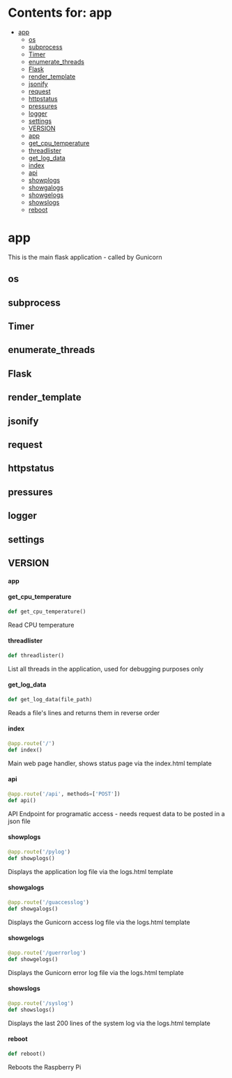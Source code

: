 # Contents for: app

* [app](#app)
  * [os](#app.os)
  * [subprocess](#app.subprocess)
  * [Timer](#app.Timer)
  * [enumerate\_threads](#app.enumerate_threads)
  * [Flask](#app.Flask)
  * [render\_template](#app.render_template)
  * [jsonify](#app.jsonify)
  * [request](#app.request)
  * [httpstatus](#app.httpstatus)
  * [pressures](#app.pressures)
  * [logger](#app.logger)
  * [settings](#app.settings)
  * [VERSION](#app.VERSION)
  * [app](#app.app)
  * [get\_cpu\_temperature](#app.get_cpu_temperature)
  * [threadlister](#app.threadlister)
  * [get\_log\_data](#app.get_log_data)
  * [index](#app.index)
  * [api](#app.api)
  * [showplogs](#app.showplogs)
  * [showgalogs](#app.showgalogs)
  * [showgelogs](#app.showgelogs)
  * [showslogs](#app.showslogs)
  * [reboot](#app.reboot)

<a id="app"></a>

# app

This is the main flask application - called by Gunicorn

<a id="app.os"></a>

## os

<a id="app.subprocess"></a>

## subprocess

<a id="app.Timer"></a>

## Timer

<a id="app.enumerate_threads"></a>

## enumerate\_threads

<a id="app.Flask"></a>

## Flask

<a id="app.render_template"></a>

## render\_template

<a id="app.jsonify"></a>

## jsonify

<a id="app.request"></a>

## request

<a id="app.httpstatus"></a>

## httpstatus

<a id="app.pressures"></a>

## pressures

<a id="app.logger"></a>

## logger

<a id="app.settings"></a>

## settings

<a id="app.VERSION"></a>

## VERSION

<a id="app.app"></a>

#### app

<a id="app.get_cpu_temperature"></a>

#### get\_cpu\_temperature

```python
def get_cpu_temperature()
```

Read CPU temperature

<a id="app.threadlister"></a>

#### threadlister

```python
def threadlister()
```

List all threads in the application, used for debugging purposes only

<a id="app.get_log_data"></a>

#### get\_log\_data

```python
def get_log_data(file_path)
```

Reads a file's lines and returns them in reverse order

<a id="app.index"></a>

#### index

```python
@app.route('/')
def index()
```

Main web page handler, shows status page via the index.html template

<a id="app.api"></a>

#### api

```python
@app.route('/api', methods=['POST'])
def api()
```

API Endpoint for programatic access - needs request data to be posted in a json file

<a id="app.showplogs"></a>

#### showplogs

```python
@app.route('/pylog')
def showplogs()
```

Displays the application log file via the logs.html template

<a id="app.showgalogs"></a>

#### showgalogs

```python
@app.route('/guaccesslog')
def showgalogs()
```

Displays the Gunicorn access log file via the logs.html template

<a id="app.showgelogs"></a>

#### showgelogs

```python
@app.route('/guerrorlog')
def showgelogs()
```

Displays the Gunicorn error log file via the logs.html template

<a id="app.showslogs"></a>

#### showslogs

```python
@app.route('/syslog')
def showslogs()
```

Displays the last 200 lines of the system log via the logs.html template

<a id="app.reboot"></a>

#### reboot

```python
def reboot()
```

Reboots the Raspberry Pi

